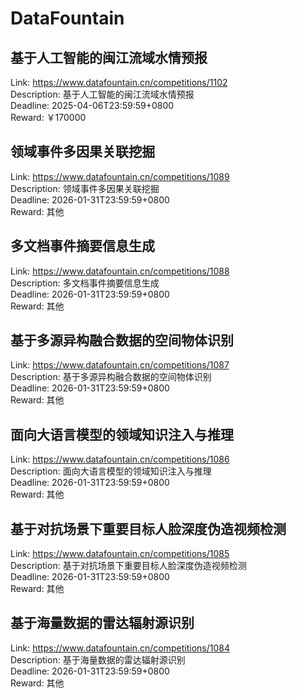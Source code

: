 # DataFountain



## 基于人工智能的闽江流域水情预报

Link: https://www.datafountain.cn/competitions/1102  
Description: 基于人工智能的闽江流域水情预报  
Deadline: 2025-04-06T23:59:59+0800  
Reward: ￥170000  


## 领域事件多因果关联挖掘

Link: https://www.datafountain.cn/competitions/1089  
Description: 领域事件多因果关联挖掘  
Deadline: 2026-01-31T23:59:59+0800  
Reward: 其他  


## 多文档事件摘要信息生成

Link: https://www.datafountain.cn/competitions/1088  
Description: 多文档事件摘要信息生成  
Deadline: 2026-01-31T23:59:59+0800  
Reward: 其他  


## 基于多源异构融合数据的空间物体识别

Link: https://www.datafountain.cn/competitions/1087  
Description: 基于多源异构融合数据的空间物体识别  
Deadline: 2026-01-31T23:59:59+0800  
Reward: 其他  


## 面向大语言模型的领域知识注入与推理

Link: https://www.datafountain.cn/competitions/1086  
Description: 面向大语言模型的领域知识注入与推理  
Deadline: 2026-01-31T23:59:59+0800  
Reward: 其他  


## 基于对抗场景下重要目标人脸深度伪造视频检测

Link: https://www.datafountain.cn/competitions/1085  
Description: 基于对抗场景下重要目标人脸深度伪造视频检测  
Deadline: 2026-01-31T23:59:59+0800  
Reward: 其他  


## 基于海量数据的雷达辐射源识别

Link: https://www.datafountain.cn/competitions/1084  
Description: 基于海量数据的雷达辐射源识别  
Deadline: 2026-01-31T23:59:59+0800  
Reward: 其他  

